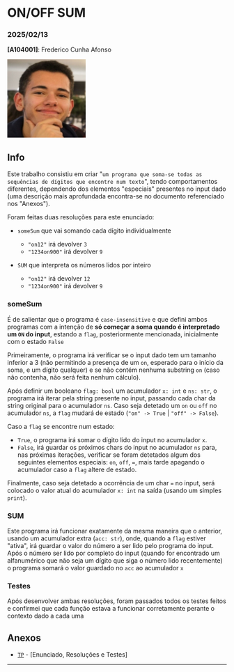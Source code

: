 # ON/OFF SUM

### 2025/02/13

**[A104001]**: Frederico Cunha Afonso  

![Fred](../Photo.png)  

## Info
Este trabalho consistiu em criar "`um programa que soma-se todas as sequências de dígitos que encontre num texto`", tendo comportamentos diferentes, dependendo dos elementos "especiais" presentes no input dado (uma descrição mais aprofundada encontra-se no documento referenciado nos "Anexos").

Foram feitas duas resoluções para este enunciado:

* `someSum` que vai somando cada dígito individualmente
  * `"on12"` irá devolver `3`
  * `"1234on900"` irá devolver `9`

* `SUM` que interpreta os números lidos por inteiro
  * `"on12"` irá devolver `12`
  * `"1234on900"` irá devolver `9`


### someSum
É de salientar que o programa é `case-insensitive` e que defini ambos programas com a intenção de **só começar a soma quando é interpretado um `ON` do input**, estando a `flag`, posteriormente mencionada, inicialmente com o estado `False`

Primeiramente, o programa irá verificar se o input dado tem um tamanho inferior a 3 (não permitindo a presença de um `on`, esperado para o início da soma, e um dígito qualquer) e se não contém nenhuma substring `on` (caso não contenha, não será feita nenhum cálculo).

Após definir um booleano `flag: bool` um acumulador `x: int` e `ns: str`, o programa irá iterar pela string presente no input, passando cada char da string original para o acumulador `ns`. 
Caso seja detetado um `on` ou `off` no acumulador `ns`, a `flag` mudará de estado (`"on" -> True` | `"off" -> False`). 

Caso a `flag` se encontre num estado:

* `True`, o programa irá somar o dígito lido do input no acumulador `x`.
* `False`, irá guardar os próximos chars do input no acumulador `ns` para, nas próximas iterações, verificar se foram detetados algum dos seguintes elementos especiais: `on`, `off`, `=`, mais tarde apagando o acumulador caso a `flag` altere de estado.

Finalmente, caso seja detetado a ocorrência de um char `=` no input, será colocado o valor atual do acumulador `x: int` na saída (usando um simples `print`).

### SUM

Este programa irá funcionar exatamente da mesma maneira que o anterior, usando um acumulador extra (`acc: str`), onde, quando a `flag` estiver "ativa", irá guardar o valor do número a ser lido pelo programa do input. Após o número ser lido por completo do input (quando for encontrado um alfanumérico que não seja um dígito que siga o número lido recentemente) o programa somará o valor guardado no `acc` ao acumulador `x`

### Testes
Após desenvolver ambas resoluções, foram passados todos os testes feitos e confirmei que cada função estava a funcionar corretamente perante o contexto dado a cada uma

## Anexos 
- [`TP`](TP1.ipynb) - [Enunciado, Resoluções e Testes] 
---